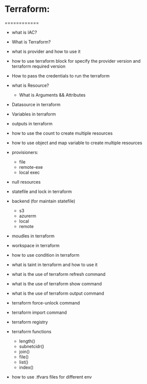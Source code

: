 # Terraform:
============
* what is IAC?
* What is Terraform?
* what is provider and how to use it
* how to use terraform block for specify the provider version and terraform required version
* How to pass the credentials to run the terraform
* what is Resource?
    * What is Arguments && Attributes
* Datasource in terraform
* Variables in terraform
* outputs in terraform
* how to use the count to create multiple resources
* how to use object and map variable to create multiple resources
* provisioners:
   * file
   * remote-exe
   * local exec
* null resources
* statefile and lock in terraform
* backend (for maintain statefile)
   * s3
   * azurerm
   * local
   * remote
   
* moudles in terraform
* workspace in terraform
* how to use condition in terraform
* what is taint in terraform and how to use it
* what is the use of terraform refresh command
* what is the use of terraform show command
* what is the use of terraform output command
* terraform force-unlock command
* terraform import command
* terraform registry
* terraform functions
    * length()
    * subnetcidr()
    * join()
    * file()
    * list()
    * index()
* how to use .tfvars files for different env

